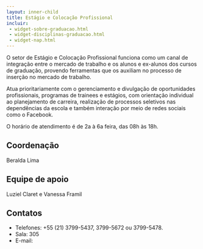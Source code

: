 ```yaml
---
layout: inner-child
title: Estágio e Colocação Profissional
incluir:
 - widget-sobre-graduacao.html
 - widget-disciplinas-graduacao.html
 - widget-nap.html
---
```


O setor de Estágio e Colocação Profissional funciona como um canal de
integração entre o mercado de trabalho e os alunos e ex-alunos dos
cursos de graduação, provendo ferramentas que os auxiliam no processo
de inserção no mercado de trabalho.

Atua prioritariamente com o gerenciamento e divulgação de
oportunidades profissionais, programas de trainees e estágios, com
orientação individual ao planejamento de carreira, realização de
processos seletivos nas dependências da escola e também interação por
meio de redes sociais como o Facebook.

O horário de atendimento é de 2a à 6a feira, das 08h às 18h.

## Coordenação

Beralda Lima

## Equipe de apoio

Luziel Claret e Vanessa Framil 

## Contatos

- Telefones: +55 (21) 3799-5437, 3799-5672 ou 3799-5478.
- Sala: 305
- E-mail: <script type='text/javascript'>var a = new Array('r','cp@f','gv.b');document.write("<a href='mailto:"+a[1]+a[2]+a[0]+"'>"+a[1]+a[2]+a[0]+"</a>");</script>

